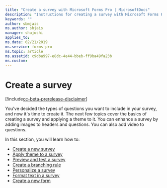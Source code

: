 ```yaml
---
title: "Create a survey with Microsoft Forms Pro | MicrosoftDocs"
description: "Instructions for creating a survey with Microsoft Forms Pro"
keywords: ""
author: sbmjais
ms.author: shjais
manager: shujoshi
applies_to: 
ms.date: 02/21/2019
ms.service: forms-pro
ms.topic: article
ms.assetid: c9dba997-e8dc-4e44-bbeb-ff9ba49fa23b
ms.custom: 
---
```


# Create a survey

[!include[cc-beta-prerelease-disclaimer](includes/cc-beta-prerelease-disclaimer.md)]

You've decided the types of questions you want to include in your survey, and now it's time to create it. The next few topics cover the basics of creating a survey and applying a theme to it. You can enhance a survey by adding images to headers and questions. You can also add video to questions.

In this section, you will learn how to:

- [Create a new survey](create-new-survey.md)
- [Apply theme to a survey](apply-theme.md)  
- [Preview and test a survey](preview-test-survey.md)
- [Create a branching rule](create-branching-rule.md)
- [Personalize a survey](personalize-survey.md)
- [Format text in a survey](survey-text-format.md)
- [Create a new form](create-new-form.md)


